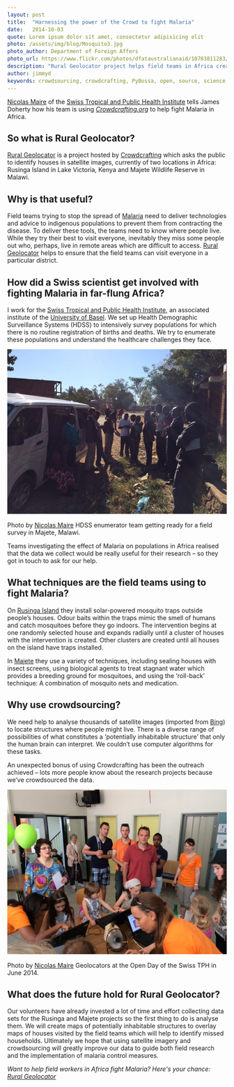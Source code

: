 ```yaml
---
layout: post
title:  "Harnessing the power of the Crowd to fight Malaria"
date:   2014-10-03 
quote: Lorem ipsum dolor sit amet, consectetur adipisicing elit
photo: /assets/img/blog/Mosquito3.jpg
photo_author: Department of Foreign Affers
photo_url: https://www.flickr.com/photos/dfataustralianaid/10703811283/
description: "Rural Geolocator project helps field teams in Africa create Malaria-free zones"
author: jimmyd
keywords: crowdsourcing, crowdcrafting, PyBossa, open, source, science, citizen, opensource, Malaraia, Kenya, Malawi, HDSS, Field Study 
---
```


[Nicolas Maire](http://www.swisstph.ch/about-us/staff/detailview.html?tx_x4epersdb_pi1%5BshowUid%5D=2065&cHash=d980399c892948e5cc6b3be4e43272a6) of the [Swiss Tropical and Public Health Institute](http://www.swisstph.ch/) tells James Doherty how his team is using *[Crowdcrafting.org](http://crowdcrafting.org/)* to help fight Malaria in Africa.

## So what is Rural Geolocator?

[Rural Geolocator](http://crowdcrafting.org/app/RuralGeolocator/) is a project hosted by [Crowdcrafting](http://crowdcrafting.org/) which asks the public to identify houses in satellite images, currently of two locations in Africa: Rusinga Island in Lake Victoria, Kenya and Majete Wildlife Reserve in Malawi.

## Why is that useful?

Field teams trying to stop the spread of [Malaria](http://en.wikipedia.org/wiki/Malaria) need to deliver technologies and advice to indigenous populations to prevent them from contracting the disease. To deliver these tools, the teams need to know where people live. While they try their best to visit everyone, inevitably they miss some people out who, perhaps, live in remote areas which are difficult to access. [Rural Geolocator](http://crowdcrafting.org/app/RuralGeolocator/) helps to ensure that the field teams can visit everyone in a particular district.

## How did a Swiss scientist get involved with fighting Malaria in far-flung Africa?

I work for the [Swiss Tropical and Public Health Institute](http://www.swisstph.ch/), an associated institute of the [University of Basel](http://www.unibas.ch/). We set up Health Demographic Surveillance Systems (HDSS) to intensively survey populations for which there is no routine registration of births and deaths. We try to enumerate these populations and understand the healthcare challenges they face. 

![alttext](/assets/img/blog/enumerators.JPG "Courtesy of Nicolas Maire")
<p class="post-caption">Photo by <a href="http://www.swisstph.ch/about-us/staff/detailview.html?tx_x4epersdb_pi1%5BshowUid%5D=2065&cHash=d980399c892948e5cc6b3be4e43272a6">Nicolas Maire</a> HDSS enumerator team getting ready for a field survey in Majete, Malawi.</p>

Teams investigating the effect of Malaria on populations in Africa realised that the data we collect would be really useful for their research – so they got in touch to ask for our help.

## What techniques are the field teams using to fight Malaria?

On [Rusinga Island](http://www.malariajournal.com/content/11/S1/O45) they install solar-powered mosquito traps outside people’s houses. Odour baits within the traps mimic the smell of humans and catch mosquitoes before they go indoors. The intervention begins at one randomly selected house and expands radially until a cluster of houses with the intervention is created. Other clusters are created until all houses on the island have traps installed.

In [Majete](http://www.wageningenur.nl/en/newsarticle/Wageningen-UR-and-AMC-jointly-initiate-largescale-malaria-study-in-Malawi-with-involvement-of-the-local-population.htm) they use a variety of techniques, including sealing houses with insect screens, using biological agents to treat stagnant water which provides a breeding ground for mosquitoes, and using the ‘roll-back’ technique: A combination of mosquito nets and medication.

## Why use crowdsourcing?

We need help to analyse thousands of satellite images (imported from [Bing](http://www.bing.com/_)) to locate structures where people might live. There is a diverse range of possibilities of what constitutes a ‘potentially inhabitable structure’ that only the human brain can interpret. We couldn’t use computer algorithms for these tasks.

An unexpected bonus of using Crowdcrafting has been the outreach achieved – lots more people know about the research projects because we’ve crowdsourced the data.

![alttext](/assets/img/blog/geolocators.JPG "Courtesy of Nicolas Maire")
<p class="post-caption">Photo by <a href="http://www.swisstph.ch/about-us/staff/detailview.html?tx_x4epersdb_pi1%5BshowUid%5D=2065&cHash=d980399c892948e5cc6b3be4e43272a6">Nicolas Maire</a> Geolocators at the Open Day of the Swiss TPH in June 2014.</p>

## What does the future hold for Rural Geolocator?

Our volunteers have already invested a lot of time and effort collecting data sets for the Rusinga and Majete projects so the first thing to do is analyse them. We will create maps of potentially inhabitable structures to overlay maps of houses visited by the field teams which will help to identify missed households. Ultimately we hope that using satellite imagery and crowdsourcing will greatly improve our data to guide both field research and the implementation of malaria control measures.

*Want to help field workers in Africa fight  Malaria? Here's your chance: [Rural Geolocator](http://crowdcrafting.org/app/RuralGeolocator/)*
